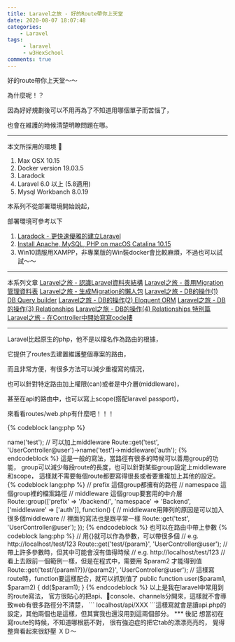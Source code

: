 ```yaml
---
title: Laravel之旅 - 好的Route帶你上天堂
date: 2020-08-07 18:07:48
categories:
    - Laravel
tags: 
     - laravel
     - w3HexSchool
comments: true
---
```

好的route帶你上天堂～～

為什麼呢！？

因為好好規劃後可以不用再為了不知道用哪個單子而苦惱了，

也會在維護的時候清楚明瞭問題在哪。

<!-- more -->
***
本文所採用的環境

1. Max OSX 10.15
2. Docker version 19.03.5
3. Laradock
4. Laravel 6.0 以上 (5.8適用)
5. Mysql Workbanch 8.0.19

本系列不從部署環境開始說起，

部署環境可參考以下

1. [Laradock - 更快速優雅的建立Laravel](https://yeeinhole.github.io/2020/01/27/laradock/)
2. [Install Apache, MySQL, PHP on macOS Catalina 10.15](https://coolestguidesontheplanet.com/install-apache-mysql-php-on-macos-catalina-10-15/)
3. Win10請服用XAMPP，非專業版的Win裝docker會比較麻煩，不過也可以試試～～
***
本系列文章
[Laravel之旅 - 認識Laravel資料夾結構](https://yeeinhole.github.io/2020/04/25/laravel-1/)
[Laravel之旅 - 善用Migration管理資料表](https://yeeinhole.github.io/2020/04/25/laravel-2/)
[Laravel之旅 - 生成Migration的懶人包](https://yeeinhole.github.io/2020/04/25/laravel-2-2/)
[Laravel之旅 - DB的操作(1) DB Query builder](https://yeeinhole.github.io/2020/05/17/laravel-3/)
[Laravel之旅 - DB的操作(2) Eloquent ORM](https://yeeinhole.github.io/2020/05/24/laravel-3-2/)
[Laravel之旅 - DB的操作(3) Relationships](https://yeeinhole.github.io/2020/07/19/laravel-3-3/)
[Laravel之旅 - DB的操作(4) Relationships 特別篇](https://yeeinhole.github.io/2020/07/26/laravel-3-4/)
[Laravel之旅 - 在Controller中開始寫寫code摟](https://yeeinhole.github.io/2020/08/02/laravel-4/)
***
Laravel比起原生的php，他不是以檔名作為路由的根據，

它提供了routes去建置維護整個專案的路由，

而且非常方便，有很多方法可以減少重複寫的情況，

也可以針對特定路由加上權限(can)或者是中介層(middleware)，

甚至在api的路由中，也可以寫上scope(搭配laravel passport)，

來看看routes/web.php有什麼吧！！！

{% codeblock lang:php %}
<?php

Route::get('/', function () {
    return view('welcome');
});
{% endcodeblock %}
建立好laravel的專案，都會有這個route，

可以在route中直接寫一個function且回傳值或view，

要debug一些東西或者小測試時都很方便，不用再開一隻Controller，

一般情況則是這樣寫路由的
{% codeblock lang:php %}
<?php
// 或者是 post、put、delete 這些http method
Route::get('test', 'UserController@user');

// 可以幫路由取別名，用在 return route('test');
Route::get('test', 'UserController@user')->name('test');

// 可以加上middleware
Route::get('test', 'UserController@user')->name('test')->middleware('auth');

{% endcodeblock %}
這是一般的寫法，當路徑有很多的時候可以善用group的功能，

group可以減少每段route的長度，也可以針對某些group設定上middleware和scope，

這樣就不需要每個route都要寫得很長或者要重複加上其他的設定。
{% codeblock lang:php %}
// prefix 這個group都擁有的路徑
// namespace 這個group裡的檔案路徑
// middleware 這個group要套用的中介層
Route::group(['prefix' => '/backend/', 'namespace' => 'Backend', ['middleware' => ['auth']], function()
{
    // middleware用陣列的原因是可以加入很多個middleware
    // 裡面的寫法也是跟平常一樣
    Route::get('test', 'UserController@user');
});
{% endcodeblock %}

也可以在路由中帶上參數
{% codeblock lang:php %}

// 用{}就可以作為參數，可以帶很多個
// e.g. http://localhost/test/123
Route::get('test/{param}', 'UserController@user');

// 帶上許多參數時，但其中可能會沒有值得時候
// e.g. http://localhost/test/123
// 看上去跟前一個範例一樣，但是在程式中，需要用 $param2 才能得到值
Route::get('test/{param1?}}/{param2}', 'UserController@user');

// 這樣寫route時，function要這樣配合，就可以抓到值了
public function user($param1, $param2)
{
    dd($param1);
}

{% endcodeblock %}

以上是我在laravel中常用到的route寫法，

官方很貼心的把api、console、channels分開來，這樣就不會導致web有很多路徑分不清楚，

``` localhost/api/XXX ```這樣寫就會是讀api.php的設定，其他兩個也是這樣，但其實我也還沒用到這兩個部分。

***
後記

想當初在寫route的時候，不知道哪根筋不對，

很有強迫症的把它tab的漂漂亮亮的，

覺得整齊看起來很舒壓 ＸＤ～